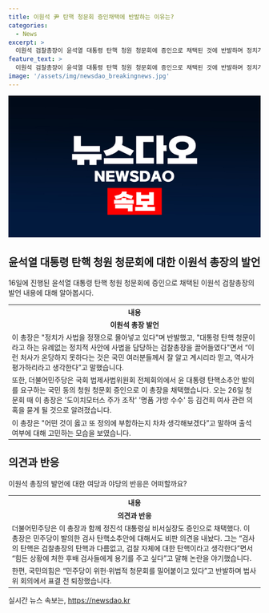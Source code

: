 ```yaml
---
title: 이원석 尹 탄핵 청문회 증인채택에 반발하는 이유는?
categories:
  - News
excerpt: >
  이원석 검찰총장이 윤석열 대통령 탄핵 청원 청문회에 증인으로 채택된 것에 반발하며 정치가 사법을 정쟁으로 몰아넣고 있다고 밝혔다. 더불어민주당은 이 총장과 함께 정진석 대통령실 비서실장도 증인으로 채택했는데, 국민의힘은 이를 위헌적이라며 반발했다. 이 총장은 검사 탄핵 소추안에 대해서도 비판을 내놓았다. 26일 청문회에서는 김건희 여사 관련 의혹과 관련하여 물음을 받을 예정이다.
feature_text: >
  이원석 검찰총장이 윤석열 대통령 탄핵 청원 청문회에 증인으로 채택된 것에 반발하며 정치가 사법을 정쟁으로 몰아넣고 있다고 밝혔다. 더불어민주당은 이 총장과 함께 정진석 대통령실 비서실장도 증인으로 채택했는데, 국민의힘은 이를 위헌적이라며 반발했다. 이 총장은 검사 탄핵 소추안에 대해서도 비판을 내놓았다. 26일 청문회에서는 김건희 여사 관련 의혹과 관련하여 물음을 받을 예정이다.
image: '/assets/img/newsdao_breakingnews.jpg'
---
```


<p><img src="/assets/img/newsdao_breakingnews.jpg" alt="cryptoinkorea 속보" /></p>

<h2 data-ke-size="size26">윤석열 대통령 탄핵 청원 청문회에 대한 이원석 총장의 발언</h2>

<p data-ke-size="size16">16일에 진행된 윤석열 대통령 탄핵 청원 청문회에 증인으로 채택된 이원석 검찰총장의 발언 내용에 대해 알아봅시다.</p>

<table>
    <tr>
        <th>내용</th>
    </tr>
    <tr>
        <td style="text-align: center; height: 17px;"><b>이원석 총장 발언</b></td>
    </tr>
    <tr>
        <td>이 총장은 "정치가 사법을 정쟁으로 몰아넣고 있다"며 반발했고, "대통령 탄핵 청문이라고 하는 유례없는 정치적 사안에 사법을 담당하는 검찰총장을 끌어들였다"면서 “이런 처사가 온당하지 못하다는 것은 국민 여러분들께서 잘 알고 계시리라 믿고, 역사가 평가하리라고 생각한다”고 말했습니다.</td>
    </tr>
    <tr>
        <td>또한, 더불어민주당은 국회 법제사법위원회 전체회의에서 윤 대통령 탄핵소추안 발의를 요구하는 국민 동의 청원 청문회 증인으로 이 총장을 채택했습니다. 오는 26일 청문회 때 이 총장은 '도이치모터스 주가 조작' '명품 가방 수수' 등 김건희 여사 관련 의혹을 묻게 될 것으로 알려졌습니다.</td>
    </tr>
    <tr>
        <td>이 총장은 "어떤 것이 옳고 또 정의에 부합하는지 차차 생각해보겠다”고 말하며 출석 여부에 대해 고민하는 모습을 보였습니다.</td>
    </tr>
</table>

<h2 data-ke-size="size26">의견과 반응</h2>

<p data-ke-size="size16">이원석 총장의 발언에 대한 여당과 야당의 반응은 어떠할까요?</p>

<table>
    <tr>
        <th>내용</th>
    </tr>
    <tr>
        <td style="text-align: center; height: 17px;"><b>의견과 반응</b></td>
    </tr>
    <tr>
        <td>더불어민주당은 이 총장과 함께 정진석 대통령실 비서실장도 증인으로 채택했다. 이 총장은 민주당이 발의한 검사 탄핵소추안에 대해서도 비판 의견을 내놨다. 그는 “검사의 탄핵은 검찰총장의 탄핵과 다름없고, 검찰 자체에 대한 탄핵이라고 생각한다”면서 “힘든 상황에 처한 후배 검사들에게 용기를 주고 싶다”고 말해 논란을 야기했습니다.</td>
    </tr>
    <tr>
        <td>한편, 국민의힘은 “민주당이 위헌·위법적 청문회를 밀어붙이고 있다”고 반발하며 법사위 회의에서 표결 전 퇴장했습니다.</td>
    </tr>
</table>
실시간 뉴스 속보는, <a href="https://newsdao.kr" rel="dofollow">https://newsdao.kr</a>


